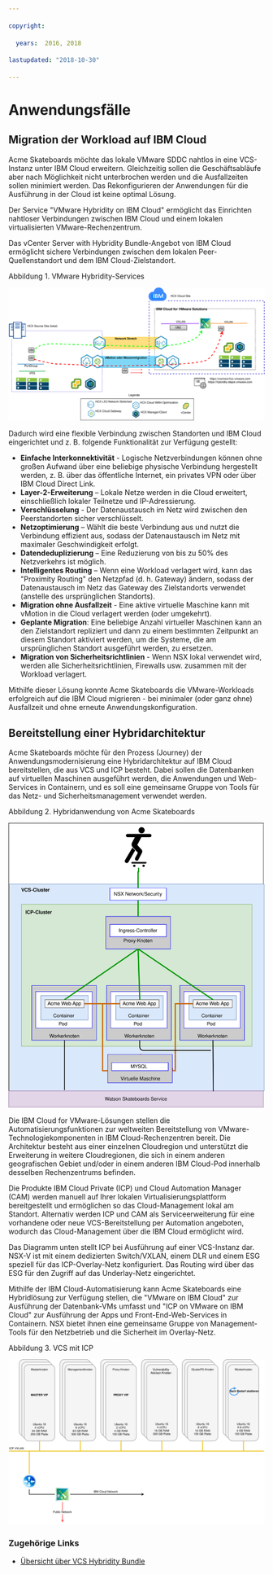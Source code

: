```yaml
---

copyright:

  years:  2016, 2018

lastupdated: "2018-10-30"

---
```


# Anwendungsfälle

## Migration der Workload auf IBM Cloud
Acme Skateboards möchte das lokale VMware SDDC nahtlos in eine VCS-Instanz unter IBM Cloud erweitern. Gleichzeitig sollen die Geschäftsabläufe aber nach Möglichkeit nicht unterbrochen werden und die Ausfallzeiten sollen minimiert werden. Das Rekonfigurieren der Anwendungen für die Ausführung in der Cloud ist keine optimal Lösung.

Der Service "VMware Hybridity on IBM Cloud" ermöglicht das Einrichten nahtloser Verbindungen zwischen IBM Cloud und einem lokalen virtualisierten VMware-Rechenzentrum.

Das vCenter Server with Hybridity Bundle-Angebot von IBM Cloud ermöglicht sichere Verbindungen zwischen dem lokalen Peer-Quellenstandort und dem IBM Cloud-Zielstandort.

Abbildung 1. VMware Hybridity-Services

![VMware Hybrid Cloud Extension-Services](vcsicp-hcx.svg)

Dadurch wird eine flexible Verbindung zwischen Standorten und IBM Cloud eingerichtet und z. B. folgende Funktionalität zur Verfügung gestellt:
- **Einfache Interkonnektivität** - Logische Netzverbindungen können ohne großen Aufwand über eine beliebige physische Verbindung hergestellt werden, z. B. über das öffentliche Internet, ein privates VPN oder über IBM Cloud Direct Link.
- **Layer-2-Erweiterung** – Lokale Netze werden in die Cloud erweitert, einschließlich lokaler Teilnetze und IP-Adressierung.
- **Verschlüsselung** - Der Datenaustausch im Netz wird zwischen den Peerstandorten sicher verschlüsselt.
- **Netzoptimierung** – Wählt die beste Verbindung aus und nutzt die Verbindung effizient aus, sodass der Datenaustausch im Netz mit maximaler Geschwindigkeit erfolgt.
- **Datendeduplizierung** – Eine Reduzierung von bis zu 50% des Netzverkehrs ist möglich.
- **Intelligentes Routing** – Wenn eine Workload verlagert wird, kann das "Proximity Routing" den Netzpfad (d. h. Gateway) ändern, sodass der Datenaustausch im Netz das Gateway des Zielstandorts verwendet (anstelle des ursprünglichen Standorts).
- **Migration ohne Ausfallzeit** - Eine aktive virtuelle Maschine kann mit vMotion in die Cloud verlagert werden (oder umgekehrt).
- **Geplante Migration**: Eine beliebige Anzahl virtueller Maschinen kann an den Zielstandort repliziert und dann zu einem bestimmten Zeitpunkt an diesem Standort aktiviert werden, um die Systeme, die am ursprünglichen Standort ausgeführt werden, zu ersetzen.
- **Migration von Sicherheitsrichtlinien** - Wenn NSX lokal verwendet wird, werden alle Sicherheitsrichtlinien, Firewalls usw. zusammen mit der Workload verlagert.

Mithilfe dieser Lösung konnte Acme Skateboards die VMware-Workloads erfolgreich auf die IBM Cloud migrieren - bei minimaler (oder ganz ohne) Ausfallzeit und ohne erneute Anwendungskonfiguration.

## Bereitstellung einer Hybridarchitektur

Acme Skateboards möchte für den Prozess (Journey) der Anwendungsmodernisierung eine Hybridarchitektur auf IBM Cloud bereitstellen, die aus VCS und ICP besteht. Dabei sollen die Datenbanken auf virtuellen Maschinen ausgeführt werden, die Anwendungen und Web-Services in Containern, und es soll eine gemeinsame Gruppe von Tools für das Netz- und Sicherheitsmanagement verwendet werden.

Abbildung 2. Hybridanwendung von Acme Skateboards

![Hybridanwendung von Acme Skateboards](vcsicp-acme-skateboards-app.svg)

Die IBM Cloud for VMware-Lösungen stellen die Automatisierungsfunktionen zur weltweiten Bereitstellung von VMware-Technologiekomponenten in IBM Cloud-Rechenzentren bereit. Die Architektur besteht aus einer einzelnen Cloudregion und unterstützt die Erweiterung in weitere Cloudregionen, die sich in einem anderen geografischen Gebiet und/oder in einem anderen IBM Cloud-Pod innerhalb desselben Rechenzentrums befinden.

Die Produkte IBM Cloud Private (ICP) und Cloud Automation Manager (CAM) werden manuell auf Ihrer lokalen Virtualisierungsplattform bereitgestellt und ermöglichen so das Cloud-Management lokal am Standort. Alternativ werden ICP und CAM als Serviceerweiterung für eine vorhandene oder neue VCS-Bereitstellung per Automation angeboten, wodurch das Cloud-Management über die IBM Cloud ermöglicht wird.

Das Diagramm unten stellt ICP bei Ausführung auf einer VCS-Instanz dar. NSX-V ist mit einem dedizierten Switch/VXLAN, einem DLR und einem ESG speziell für das ICP-Overlay-Netz konfiguriert. Das Routing wird über das ESG für den Zugriff auf das Underlay-Netz eingerichtet.

Mithilfe der IBM Cloud-Automatisierung kann Acme Skateboards eine Hybridlösung zur Verfügung stellen, die "VMware on IBM Cloud" zur Ausführung der Datenbank-VMs umfasst und "ICP on VMware on IBM Cloud" zur Ausführung der Apps und Front-End-Web-Services in Containern. NSX bietet ihnen eine gemeinsame Gruppe von Management-Tools für den Netzbetrieb und die Sicherheit im Overlay-Netz.

Abbildung 3. VCS mit ICP

![VCS mit ICP](vcsicp-virtual-icp-deployment-vcs.svg)

### Zugehörige Links

* [Übersicht über VCS Hybridity Bundle](../vcs/vcs-hybridity-intro.html)
